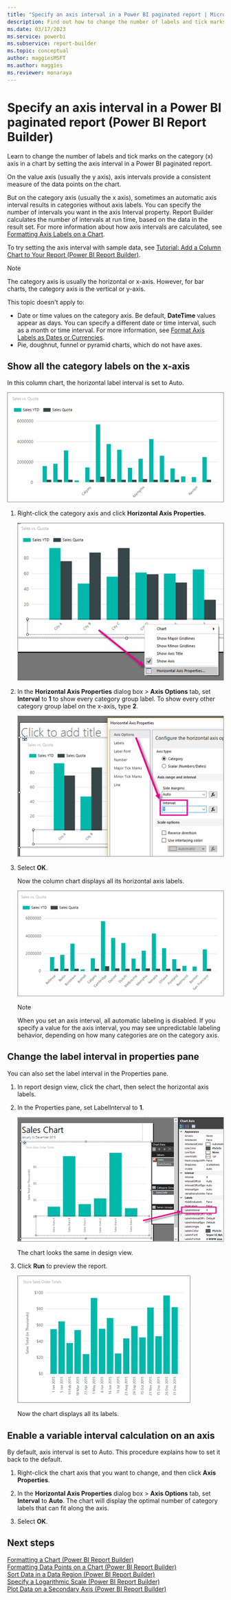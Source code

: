 ```yaml
---
title: "Specify an axis interval in a Power BI paginated report | Microsoft Docs"
description: Find out how to change the number of labels and tick marks on the category (x) axis in a chart in a Power BI paginated report by setting the axis interval in Power BI Report Builder.
ms.date: 03/17/2023
ms.service: powerbi
ms.subservice: report-builder
ms.topic: conceptual
author: maggiesMSFT
ms.author: maggies
ms.reviewer: monaraya
---
```

# Specify an axis interval in a Power BI paginated report (Power BI Report Builder)

Learn to change the number of labels and tick marks on the category (x) axis in a chart by setting the axis interval in a Power BI paginated report.
 
On the value axis (usually the y axis), axis intervals provide a consistent measure of the data points on the chart. 

But on the category axis (usually the x axis), sometimes an automatic axis interval results in categories without axis labels. You can specify the number of intervals you want in the axis Interval property. Report Builder calculates the number of intervals at run time, based on the data in the result set. For more information about how axis intervals are calculated, see [Formatting Axis Labels on a Chart](formatting-axis-labels-on-chart-report-builder.md).  

To try setting the axis interval with sample data, see [Tutorial: Add a Column Chart to Your Report (Power BI Report Builder)](/sql/reporting-services/tutorial-add-a-column-chart-to-your-report-report-builder).
  
> [!NOTE]  
>  The category axis is usually the horizontal or x-axis. However, for bar charts, the category axis is the vertical or y-axis.  
>
> This topic doesn't apply to:
>-   Date or time values on the category axis. Be default, **DateTime** values appear as days. You can specify a different date or time interval, such as a month or time interval. For more information, see [Format Axis Labels as Dates or Currencies](/sql/reporting-services/report-design/format-axis-labels-as-dates-or-currencies-report-builder-and-ssrs).  
>-  Pie, doughnut, funnel or pyramid charts, which do not have axes. 
  
## Show all the category labels on the x-axis  

In this column chart, the horizontal label interval is set to Auto.

![Screenshot showing report builder column chart preview with the x-axis interval set to Auto.](media/paginated-reports-visualizations/column-chart-preview-x-axis-interval-auto.png "Screenshot showing report builder column chart preview with the x-axis interval set to Auto.")
  
1.  Right-click the category axis and click **Horizontal Axis Properties**.   

    ![Screenshot of a report builder column chart showing how to set x-axis labels.](media/paginated-reports-visualizations/column-chart-x-axis-labels.png "Screenshot of a report builder column chart showing how to set x-axis labels.")
  
2.  In the **Horizontal Axis Properties** dialog box > **Axis Options** tab, set **Interval** to **1** to show every category group label. To show every other category group label on the x-axis, type **2**. 

     ![Screenshot of a report builder column chart showing how to set the x-axis interval to one.](media/paginated-reports-visualizations/column-chart-x-axis-interval-one.png "Screenshot of a report builder column chart showing how to set the x-axis interval to one.")
  
3.  Select **OK**.
     
     Now the column chart displays all its horizontal axis labels.
     
     ![Screenshot of the report builder column chart preview showing x-axis labels.](media/paginated-reports-visualizations/column-chart-preview-x-axis-interval-one.png "Screenshot of the report builder column chart preview showing x-axis labels.")
     
     > [!NOTE]  
     >  When you set an axis interval, all automatic labeling is disabled. If you specify a value for the axis interval, you may see unpredictable labeling behavior, depending on how many categories are on the category axis.  

## Change the label interval in properties pane

You can also set the label interval in the Properties pane.

1.  In report design view, click the chart, then select the horizontal axis labels.

3. In the Properties pane, set LabelInterval to **1**.

    ![Screenshot of the report builder column chart showing how to set the label interval.](media/paginated-reports-visualizations/column-chart-set-label-interval.png "Screenshot of the report builder column chart showing how to set the label interval.")

    The chart looks the same in design view. 
    
5.  Click **Run** to preview the report.

    ![Screenshot of the report builder column chart preview showing the label interval of one.](media/paginated-reports-visualizations/column-chart-label-interval-one-preview.png "Screenshot of the report builder column chart preview showing the label interval of one.")
    
    Now the chart displays all its labels.
  
## Enable a variable interval calculation on an axis  

By default, axis interval is set to Auto. This procedure explains how to set it back to the default. 
  
1.  Right-click the chart axis that you want to change, and then click **Axis Properties**. 
  
2.  In the **Horizontal Axis Properties** dialog box > **Axis Options** tab, set **Interval** to **Auto**. The chart will display the optimal number of category labels that can fit along the axis.  
  
3.  Select **OK**.
  
## Next steps  
 [Formatting a Chart &#40;Power BI Report Builder&#41;](/sql/reporting-services/report-design/formatting-a-chart-report-builder-and-ssrs)   
 [Formatting Data Points on a Chart (Power BI Report Builder)](/sql/reporting-services/report-design/formatting-data-points-on-a-chart-report-builder-and-ssrs)   
 [Sort Data in a Data Region (Power BI Report Builder)](/sql/reporting-services/report-design/sort-data-in-a-data-region-report-builder-and-ssrs)     
 [Specify a Logarithmic Scale &#40;Power BI Report Builder&#41;](/sql/reporting-services/report-design/specify-a-logarithmic-scale-report-builder-and-ssrs)   
 [Plot Data on a Secondary Axis &#40;Power BI Report Builder&#41;](/sql/reporting-services/report-design/plot-data-on-a-secondary-axis-report-builder-and-ssrs)  
  
